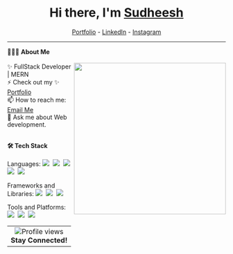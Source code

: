 <h1 align="center">Hi there, I'm <a href="">Sudheesh</a></h1>

<p align="center">
  <a href="https://sudheesh-ks.vercel.app/">Portfolio</a> -
  <a href="https://www.linkedin.com/in/sudheeshkarippadath/">LinkedIn</a> -
  <a href="https://www.instagram.com/_sudhiiz_/">Instagram</a>
</p>

<hr>

👨🏻‍💻 <b>About Me</b><br><br>
<img src="https://raw.githubusercontent.com/sanjay-kv/sanjay-kv/main/Assets/illustration.png" width="350" align="right">
✨ FullStack Developer | MERN <br>
⚡ Check out my ✨ <a href="https://sudheesh-ks.vercel.app/">Portfolio</a><br>
📫 How to reach me: [Email Me](mailto:sudheeshks132@gmail.com)<br>
💬 Ask me about Web development.<br><br>

<b>🛠 Tech Stack</b><br><br>
Languages:
<img src="https://img.shields.io/badge/-javascript-DC8F0F?logo=javascript&logoColor=white&style=flat">&nbsp;
<img src="https://img.shields.io/badge/-MongoDB-008000?logo=MongoDb&logoColor=white&style=flat">&nbsp; 
<img src="https://img.shields.io/badge/-HTML5-DE5934?logo=HTML5&logoColor=white&style=flat">&nbsp;
<img src="https://img.shields.io/badge/-CSS3-2275B2?logo=CSS3&logoColor=white&style=flat">&nbsp;
<img src="https://img.shields.io/badge/-Typescript-0E7ACE?logo=typescript&logoColor=white&style=flat"><br>

Frameworks and Libraries:
<img src="https://img.shields.io/badge/-React-0E7ACE?logo=react&logoColor=white&style=flat">&nbsp;
<img src="https://img.shields.io/badge/-Express-303030?logo=express&logoColor=white&style=flat">&nbsp;
<img src="https://img.shields.io/badge/-Next%20JS-000?logo=next.js&logoColor=white&style=flat"><br>

Tools and Platforms:
<img src="https://img.shields.io/badge/-Git-orange?logo=Git&logoColor=white&style=flat">&nbsp; 
<img src="https://img.shields.io/badge/-Postman-FF6C37?logo=postman&logoColor=white&style=flat">&nbsp;
<img src="https://img.shields.io/badge/-Visual%20Studio%20Code-25AEF4?logo=visualstudiocode&logoColor=white&style=flat">&nbsp;

<table align="center">
  <tr>
    <td align="center">
      <img src="https://komarev.com/ghpvc/?username=Sudheesh-ks&color=blue&style=flat-square" alt="Profile views" /><br>
      <b>Stay Connected!</b>
    </td>
  </tr>
</table>
